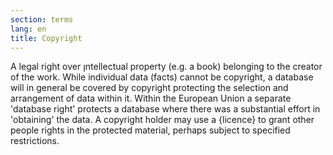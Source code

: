 ```yaml
---
section: terms
lang: en
title: Copyright
---
```


A legal right over ןntellectual property (e.g. a book) belonging to the creator of the work. While individual data (facts) cannot be copyright, a database will in general be covered by copyright protecting the selection and arrangement of data within it. Within the European Union a separate 'database right' protects a database where there was a substantial effort in 'obtaining' the data. A copyright holder may use a {licence} to grant other people rights in the protected material, perhaps subject to specified restrictions.
